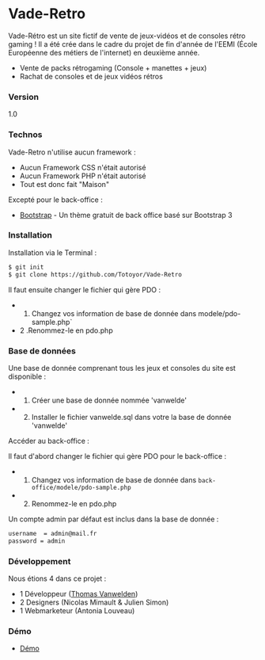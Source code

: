 # Vade-Retro

Vade-Rétro est un site fictif de vente de jeux-vidéos et de consoles rétro gaming !
Il a été crée dans le cadre du projet de fin d'année de l'EEMI (École Européenne des métiers de l'internet) en deuxième année.

  - Vente de packs rétrogaming (Console + manettes + jeux)
  - Rachat de consoles et de jeux vidéos rétros

### Version
1.0

### Technos
Vade-Retro n'utilise aucun framework :
* Aucun Framework CSS n'était autorisé
* Aucun Framework PHP n'était autorisé
* Tout est donc fait "Maison"

Excepté pour le back-office :
* [Bootstrap] - Un thème gratuit de back office basé sur Bootstrap 3


### Installation

Installation via le Terminal :

```sh
$ git init
$ git clone https://github.com/Totoyor/Vade-Retro
```

Il faut ensuite changer le fichier qui gère PDO :
* 1. Changez vos information de base de donnée dans modele/pdo-sample.php`
* 2 .Renommez-le en pdo.php

### Base de données

Une base de donnée comprenant tous les jeux et consoles du site est disponible :
* 1. Créer une base de donnée nommée 'vanwelde'
* 2. Installer le fichier vanwelde.sql dans votre la base de donnée 'vanwelde'

Accéder au back-office :

Il faut d'abord changer le fichier qui gère PDO pour le back-office :
* 1. Changez vos information de base de donnée dans `back-office/modele/pdo-sample.php`
* 2. Renommez-le en pdo.php

Un compte admin par défaut est inclus dans la base de donnée :
```sh
username  = admin@mail.fr
password = admin
```


### Développement
Nous étions 4 dans ce projet :

* 1 Développeur ([Thomas Vanwelden](https://github.com/Totoyor))
* 2 Designers (Nicolas Mimault & Julien Simon)
* 1 Webmarketeur (Antonia Louveau)


### Démo

- [Démo](http://vanwelde.etudiant-eemi.com/perso/Vade-Retro/)


[//]: # (Liens)

   [Bootstrap]: <http://twitter.github.com/bootstrap/>

